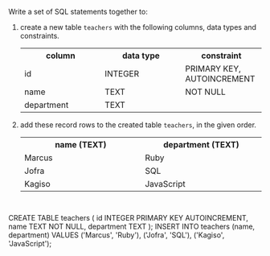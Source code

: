 Write a set of SQL statements together to:

1. create a new table `teachers` with the following columns, data types and constraints.

    <table>
        <tr>
            <th width='33%'>column</th>
            <th width='33%'>data type</th>
            <th width='33%'>constraint</th>
        </tr>
        <tr>
            <td width='33%'>id</td>
            <td width='33%'>INTEGER</td>
            <td width='33%'>PRIMARY KEY, AUTOINCREMENT</td>
        </tr>
        <tr>
            <td width='33%'>name</td>
            <td width='33%'>TEXT</td>
            <td width='33%'>NOT NULL</td>
        </tr>
        <tr>
            <td width='33%'>department</td>
            <td width='33%'>TEXT</td>
            <td width='33%'></td>
        </tr>
    </table>

2. add these record rows to the created table `teachers`, in the given order.

    <table>
        <tr>
            <th width='33%'>name (TEXT)</th>
            <th width='33%'>department (TEXT)</th>
        </tr>
        <tr>
            <td width='33%'>Marcus</td>
            <td width='33%'>Ruby</td>
        </tr>
        <tr>
            <td width='33%'>Jofra</td>
            <td width='33%'>SQL</td>
        </tr>
        <tr>
            <td width='33%'>Kagiso</td>
            <td width='33%'>JavaScript</td>
        </tr>
    </table>



<codeblock language="sql" dbName="students3-v1.db" focusTableAfterRun="teachers" type="exercise" testMode="fixedInput">
<code>

</code>

<solution>
CREATE TABLE teachers (
                        id INTEGER PRIMARY KEY AUTOINCREMENT,
                        name TEXT NOT NULL,
                        department TEXT
                      );
INSERT INTO teachers (name, department) VALUES 
                                        ('Marcus', 'Ruby'),
                                        ('Jofra', 'SQL'),
                                        ('Kagiso', 'JavaScript');
</solution>
</codeblock>